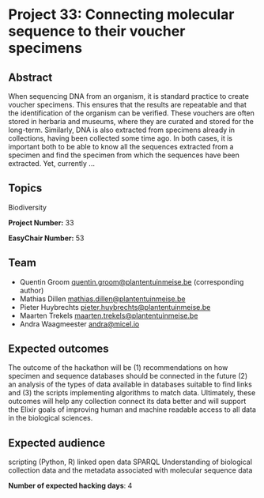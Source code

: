 # Project 33: Connecting molecular sequence to their voucher specimens

## Abstract

When sequencing DNA from an organism, it is standard practice to create voucher specimens. This ensures that the results are repeatable and that the identification of the organism can be verified. These vouchers are often stored in herbaria and museums, where they are curated and stored for the long-term. Similarly, DNA is also extracted from specimens already in collections, having been collected some time ago. In both cases, it is important both to be able to know all the sequences extracted from a specimen and find the specimen from which the sequences have been extracted. Yet, currently ...

## Topics

Biodiversity

**Project Number:** 33



**EasyChair Number:** 53

## Team
* Quentin Groom quentin.groom@plantentuinmeise.be (corresponding author)
* Mathias Dillen mathias.dillen@plantentuinmeise.be
* Pieter Huybrechts pieter.huybrechts@plantentuinmeise.be
* Maarten Trekels maarten.trekels@plantentuinmeise.be
* Andra Waagmeester andra@micel.io

## Expected outcomes

The outcome of the hackathon will be (1) recommendations on how specimen and sequence databases should be connected in the future (2) an analysis of the types of data available in databases suitable to find links and (3) the scripts implementing algorithms to match data. Ultimately, these outcomes will help any collection connect its data better and will support the Elixir goals of improving human and machine readable access to all data in the biological sciences.

## Expected audience

scripting (Python, R)
 linked open data SPARQL
 Understanding of biological collection data and the metadata associated with molecular sequence data

**Number of expected hacking days**: 4

